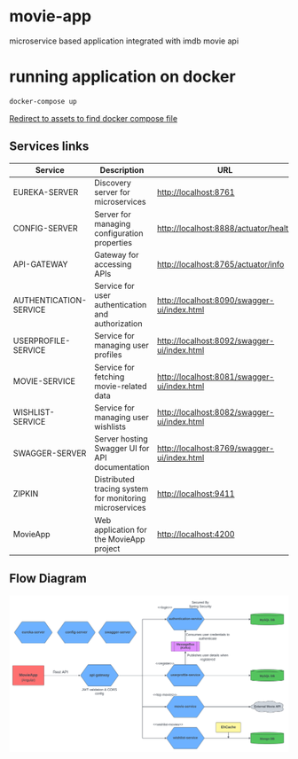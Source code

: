 # movie-app

microservice based application integrated with imdb movie api

# running application on docker

```bash
docker-compose up
```

[Redirect to assets to find docker compose file](assets/docker-compose.yml)

## Services links

| Service                | Description                                             | URL                                                                                        |
| ---------------------- | ------------------------------------------------------- | ------------------------------------------------------------------------------------------ |
| EUREKA-SERVER          | Discovery server for microservices                      | [http://localhost:8761](http://localhost:8761)                                             |
| CONFIG-SERVER          | Server for managing configuration properties            | [http://localhost:8888/actuator/health](http://localhost:8888/actuator/info)               |
| API-GATEWAY            | Gateway for accessing APIs                              | [http://localhost:8765/actuator/info](http://localhost:8765/actuator/info)                 |
| AUTHENTICATION-SERVICE | Service for user authentication and authorization       | [http://localhost:8090/swagger-ui/index.html](http://localhost:8090/swagger-ui/index.html) |
| USERPROFILE-SERVICE    | Service for managing user profiles                      | [http://localhost:8092/swagger-ui/index.html](http://localhost:8092/swagger-ui/index.html) |
| MOVIE-SERVICE          | Service for fetching movie-related data                 | [http://localhost:8081/swagger-ui/index.html](http://localhost:8081/swagger-ui/index.html) |
| WISHLIST-SERVICE       | Service for managing user wishlists                     | [http://localhost:8082/swagger-ui/index.html](http://localhost:8082/swagger-ui/index.html) |
| SWAGGER-SERVER         | Server hosting Swagger UI for API documentation         | [http://localhost:8769/swagger-ui/index.html](http://localhost:8769/swagger-ui/index.html) |
| ZIPKIN                 | Distributed tracing system for monitoring microservices | [http://localhost:9411](http://localhost:9411)                                             |
| MovieApp               | Web application for the MovieApp project                | [http://localhost:4200](http://localhost:4200)                                             |

## Flow Diagram

[![Flow Diagram for services](/assets/images/application-services-flow.png)](https://github.com/tejajagadeep/movie-app/blob/main/assets/images/application-services-flow.png)
